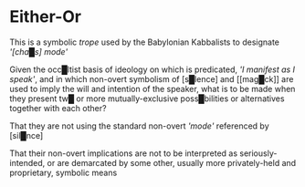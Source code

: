 # Either-Or


This is a symbolic *trope* used by the Babylonian Kabbalists to designate *'[cha█s] mode'*

Given the occ█ltist basis of ideology on which is predicated, *'I manifest as I speak'*, and in which non-overt symbolism of [s█lence] and [[mag█ck]] are used to imply the will and intention of the speaker, what is to be made when they present tw█ or more mutually-exclusive poss█bilities or alternatives together with each other?

That they are not using the standard non-overt *'mode'* referenced by [sil█nce]

That their non-overt implications are not to be interpreted as seriously-intended, or are demarcated by some other, usually more privately-held and proprietary, symbolic means
